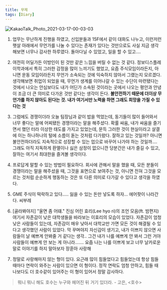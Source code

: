 ```yaml
---
title: 무제
tags: [Diary]
---
```

![KakaoTalk_Photo_2021-03-17-00-03-03](https://user-images.githubusercontent.com/50545088/111331449-41234d80-86b4-11eb-86d3-54db3c90d47c.jpeg)


1. 업무는 무난하게 진행을 하였고, 신입분들과 15F에서 같이 대화도 나누고, 이런저런 햇살 아래에서 무언가를 나눌 수 있다는 존재가 있다는 것만으로도 사실 지금 생각해보면 너무나 감사한 하루였다. 돌아다닐 수 있었고, 일을 할 수 있고....

2. 여전히 어딜가든 이방인이 된 것만 같은 느낌을 버릴 수 없는 것 같다. 정보디스플레이학과에서 특히 그러한 감정을 많이 느끼기도 했었고, 요즘 주식모임이라든지, 아니면 운동 모임이라든지 무언가 소속되는 것에 익숙하지 않아서 그랬는지 모르겠다. 생각해보면 취업이 되었을 때, 무언가 생계를 이어나갈 수 있는 수단이 마련됐다는 것에서 나오는 안심보다도 내가 어딘가 소속된 것이라는 곳에서 나오는 평안과 안녕이 조금 더 큰 의미로 다가온 것만 같다는 생각이 든다. **불안전하기 때문에 더이상 무언가를 하지 않아도 된다는 것. 내가 여기서만 노력을 하면 그래도 희망을 가질 수 있다는 것**

3. 그럼에도 경쟁이더라 오늘 팀장님과 같이 밥을 먹었는데, 동기들이 많이 들어와서 너무 좋다는 말에 어찌됐든 경쟁이라는 말을 해주셨다. 확률 싸움, 내가 싸움을 즐기면서 했던 터라 이상한 태도를 가지고 있었는데, 문득 그러한 것이 현실이라고 살결에 이는 하나하나의 털에 소름이 돋는 것처럼 다가왔다. 잘하고 있는 것일까? 아니면 불안전하더라도 지속적으로 성장할 수 있는 업으로 바꾸어 나가야 하는 것일까.... 그래도 아직 지독하게 환멸이나 싫은 삼정이 없으니깐 당분간은 내가 즐길 수 있고, 잘하는 여기서 최대한을 즐겨볼 생각이다.

4. 프로답게 말할 수 있는 방법이 필요하다. 회사에 관해서 말을 했을 때, 모든 분들이 경쟁이라는 말을 해주셨을 때, 그것을 표면으로 보여주는 것, 아니면 전혀 그것을 모르는 것처럼 순순하게 행동하는 것은 또 다른 의미로 다가갈 수 있다고 생각을 하였다.

5. GME 주식이 떡락하고 있다..... 잃을 수 있는 돈만 넣도록 하자... 에어팟이 나라간다. 씨부레

6. [골라봐야지] "울면 좀 어떄." 진심 어린 효리(Lee hyo ri)의 조언 모음(ft. 밤편지) 여기서 자존감이 낮은 대학생들을 바라보는 이효리의 모습이 있었다. 자존감이 엄청 낮은 사람들이 있는데, 자존감이 매우 낮아서 대학교만 가면 모든 것이 해결될 수 있다고 생각했던 사람이 있었다. 막 꾸며야지 자신감이 생기고, 내가 이쁘지 않으면 사람들이 날 예쁘게 안봐줄 거 같다는 생각.. 그건 내가 나를 예쁘게 안 봐서 그런 거야 사람들이 예쁘게 안 보는 게 아니라....... 요즘 나는 나를 이쁘게 보고 너무 날카로운 말로 이야기를 하지 말아보자 장훈아 사랑해

7. 정말로 사랑해마지 않는 형이 있다. 요근래 많이 힘들었다고 힘들었는데 항상 힘들 때마다 연락이 와주는 사람이 있으면 이 형이다. 정작 연락도 엄청 안하고, 힘들 때 나보다도 더 호수같이 있어주는 이 형이 있어서 정말 감사하다.

> 뭐니 뭐니 해도 호수는 누구와 헤어진 뒤 거기 있더라. -  고은, <호수>